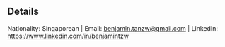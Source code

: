 ## Details

Nationality: Singaporean | Email: benjamin.tanzw@gmail.com | LinkedIn: https://www.linkedin.com/in/benjamintzw
